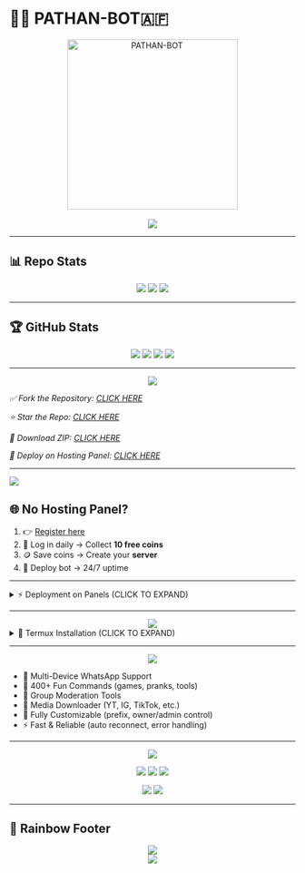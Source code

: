# 🤖✨ PATHAN-BOT🇦🇫

<div align="center">  
  <img src="https://files.catbox.moe/psvj7p.jpeg" alt="PATHAN-BOT" height="300"/>  
  <br><br>  

  <img src="https://readme-typing-svg.demolab.com?font=Fredoka+One&size=40&pause=1000&color=ff00ff,00ffff,32cd32,ffa500&center=true&vCenter=true&width=900&height=70&lines=Welcome+to+PATHAN-BOT!;Multi-Device+WhatsApp+Bot;Fast+%7C+Reliable+%7C+Powerful;Made+with+%E2%9D%A4+by+Shafi+Pathan"/>  
</div>  

---

## 📊 Repo Stats

<p align="center">  
  <img src="https://komarev.com/ghpvc/?username=Shafiullah90&label=👀+Profile+Views&color=ff69b4&style=for-the-badge"/>  
  <img src="https://visitor-badge.laobi.icu/badge?page_id=Shafiullah90.Shafi-king-bot&left_color=blueviolet&right_color=brightgreen&left_text=Unique+Visitors"/>  
  <img src="https://img.shields.io/github/repo-size/Shafiullah90/Shafi-king-bot?color=gold&style=for-the-badge&logo=github&label=Repo+Size"/>  
</p>  

---

## 🏆 GitHub Stats

<p align="center">  
  <a href="https://github.com/Shafiullah90/Shafi-king-bot/forks"><img src="https://img.shields.io/github/forks/Shafiullah90/Shafi-king-bot?style=for-the-badge&logo=github&color=darkgreen"/></a>  
  <a href="https://github.com/Shafiullah90/Shafi-king-bot/stargazers"><img src="https://img.shields.io/github/stars/Shafiullah90/Shafi-king-bot?style=for-the-badge&logo=github&color=yellow"/></a>  
  <a href="https://github.com/Shafiullah90/Shafi-king-bot/issues"><img src="https://img.shields.io/github/issues/Shafiullah90/Shafi-king-bot?style=for-the-badge&logo=github&color=red"/></a>  
  <a href="https://github.com/Shafiullah90/Shafi-king-bot"><img src="https://img.shields.io/badge/Made%20By-Shafi%20Pathan-blueviolet?style=for-the-badge"/></a>  
</p>  

---

<div align="center">  
  <img src="https://readme-typing-svg.demolab.com?font=Fredoka+One&size=30&pause=1000&color=32cd32,ff6347,1e90ff&center=true&width=500&height=40&lines=Quick+Links"/>  
</div>  

*✅ Fork the Repository: [CLICK HERE](https://github.com/Shafiullah90/Shafi-king-bot/forks)*

*⭐ Star the Repo: [CLICK HERE](https://github.com/Shafiullah90/Shafi-king-bot/stargazers)*

*💾 Download ZIP: [CLICK HERE](https://github.com/Shafiullah90/Shafi-king-bot/archive/refs/heads/main.zip)*

*🚀 Deploy on Hosting Panel: [CLICK HERE](https://bot-hosting.net/?aff=1275699384331403356)*

---

<a><img src="https://i.imgur.com/LyHic3i.gif"/></a>

## 🌐 No Hosting Panel?

1. 👉 [Register here](https://bot-hosting.net/login)
2. 🎁 Log in daily → Collect **10 free coins**
3. 🪙 Save coins → Create your **server**
4. 🚀 Deploy bot → 24/7 uptime

---

<details>  
<summary>⚡ Deployment on Panels (CLICK TO EXPAND)</summary>  

```markdown
1. Fork the Repository  
2. Sync fork if already forked  
3. Download ZIP → Upload to your panel  
4. Extract files & delete ZIP  
5. Move all files into container (../)  
6. Go to console → Start bot  
7. Wait 5–10 mins  
8. Enter your WhatsApp number → Get Pair Code  
9. Link device → ✅ Bot Online!  
```

</details>  

---

<div align="center">  
  <img src="https://readme-typing-svg.demolab.com?font=Fredoka+One&size=30&pause=1000&color=ff4500,32cd32,00ced1&center=true&width=500&height=40&lines=Run+on+Termux+(Android)"/>  
</div>  

<details>  
<summary>📱 Termux Installation (CLICK TO EXPAND)</summary>  

```bash
# Update Termux
pkg update && pkg upgrade

# Install Node.js & Git
pkg install git nodejs -y

# Clone repo
git clone https://github.com/Shafiullah90/Shafi-king-bot.git

# Enter folder
cd Shafi-king-bot

# Install dependencies
npm install

# Start the bot
node index.js
```

👉 Enter your WhatsApp number → Get **pairing code** → Link device → 🎉 Bot is live

</details>  

---

<div align="center">  
  <img src="https://readme-typing-svg.demolab.com?font=Fredoka+One&size=30&pause=1000&color=ffa500,ff6347,1e90ff&center=true&width=500&height=40&lines=Key+Features"/>  
</div>  

* 💬 Multi-Device WhatsApp Support
* 🎉 400+ Fun Commands (games, pranks, tools)
* 🔧 Group Moderation Tools
* 📁 Media Downloader (YT, IG, TikTok, etc.)
* 🤖 Fully Customizable (prefix, owner/admin control)
* ⚡ Fast & Reliable (auto reconnect, error handling)

---

<div align="center">  
  <img src="https://readme-typing-svg.demolab.com?font=Fredoka+One&size=30&pause=1000&color=00ff7f,ff1493,1e90ff&center=true&width=500&height=40&lines=Contacts"/>  
</div>  

<p align="center">  
  <a href="https://wa.me/93703802176"><img src="https://img.shields.io/badge/WhatsApp-%2325D366?style=for-the-badge&logo=whatsapp&logoColor=white"/></a>  
  <a href="https://t.me/Shafikhanbe"><img src="https://img.shields.io/badge/Telegram-%230068FF?style=for-the-badge&logo=telegram&logoColor=white"/></a>  
  <a href="https://www.facebook.com/Shafikhanicfu"><img src="https://img.shields.io/badge/Facebook-%231877F2?style=for-the-badge&logo=facebook&logoColor=white"/></a>  
</p>  

<p align="center">  
  <a href="https://chat.whatsapp.com/JvIe71GfSU9IYDBO8YRsDu?mode=ac_t"><img src="https://img.shields.io/badge/WhatsApp_Group-%2325D366?style=for-the-badge&logo=whatsapp&logoColor=white"/></a>  
  <a href="https://chat.whatsapp.com/JvIe71GfSU9IYDBO8YRsDu?mode=ac_t"><img src="https://img.shields.io/badge/Bot_Support-%2325D366?style=for-the-badge&logo=whatsapp&logoColor=white"/></a>  
</p>  

---

## 🌈 Rainbow Footer

<div align="center">  
  <img src="https://capsule-render.vercel.app/api?  type=waving&color=gradient&height=90&section=footer&animation=twinkling"/>  
  <br>  
  <img src="https://readme-typing-svg.demolab.com?font=Fira+Code&size=22&pause=1000&color=ff00ff,00ffff,32cd32,ffa500&center=true&vCenter=true&width=900&lines=✨+Made+with+Love+by+Shafi+Pathan🇦🇫;⭐+Star+the+Repo+if+you+Love+It!;🚀+The+Future+of+WhatsApp+Bots+is+Here"/>  
</div>  
